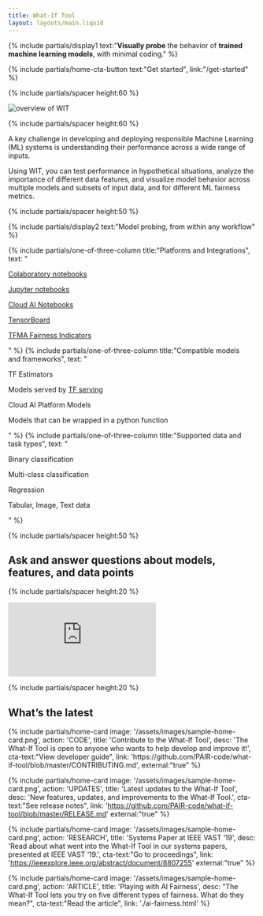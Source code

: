 ```yaml
---
title: What-If Tool
layout: layouts/main.liquid
---
```


<div class="mdl-cell--8-col mdl-cell--12-col-tablet mdl-cell--8-col-phone">

{% include partials/display1 text:"<strong>Visually probe</strong> the behavior of <strong>trained machine learning models</strong>, with minimal coding." %} 

{% include partials/home-cta-button text:"Get started", link:"/get-started" %}

{% include partials/spacer height:60 %}

</div>

![overview of WIT](/assets/images/home-hero.gif)

{% include partials/spacer height:60 %}

<div class="mdl-cell--8-col mdl-cell--12-col-tablet mdl-cell--8-col-phone">

A key challenge in developing and deploying responsible Machine Learning (ML) systems is understanding their performance across a wide range of inputs. 

Using WIT, you can test performance in hypothetical situations, analyze the importance of different data features, and visualize model behavior across multiple models and subsets of input data, and for different ML fairness metrics. 

</div>

{% include partials/spacer height:50 %}

{% include partials/display2 text:"Model probing, from within any workflow" %}

<div class="mdl-grid no-padding">

{% include partials/one-of-three-column title:"Platforms and Integrations", text: "

[Colaboratory notebooks](https://colab.research.google.com/)

[Jupyter notebooks](https://jupyter.org/)

[Cloud AI Notebooks](https://cloud.google.com/ai-platform-notebooks)

[TensorBoard](https://www.tensorflow.org/tensorboard)

[TFMA Fairness Indicators](https://www.tensorflow.org/tfx/guide/fairness_indicators)

" %}
{% include partials/one-of-three-column title:"Compatible models<br/> and frameworks", text: "

TF Estimators

Models served by [TF serving](https://www.tensorflow.org/tfx/guide/serving)

Cloud AI Platform Models 

Models that can be wrapped in a python function

" %}
{% include partials/one-of-three-column title:"Supported data and task types", text: "

Binary classification

Multi-class classification

Regression

Tabular, Image, Text data

" %}

</div>

{% include partials/spacer height:50 %}

## Ask and answer questions about models, features, and data points

{% include partials/spacer height:20 %}

<div class="video-container">
  <iframe src="https://www.youtube.com/embed/qTUUwfG1vSs" frameborder="0" allow="accelerometer; autoplay; encrypted-media; gyroscope; picture-in-picture" allowfullscreen></iframe>
</div>

{% include partials/spacer height:20 %}

## What’s the latest

<div class="mdl-grid no-padding">
  {% include partials/home-card image: '/assets/images/sample-home-card.png', action: 'CODE', 
  title: 'Contribute to the What-If Tool', desc: 'The What-If Tool is open to anyone who wants to help develop and improve it!', 
  cta-text:"View developer guide", link: 'https://github.com/PAIR-code/what-if-tool/blob/master/CONTRIBUTING.md', external:"true" %}
  
  {% include partials/home-card image: '/assets/images/sample-home-card.png', action: 'UPDATES', 
  title: 'Latest updates to the What-If Tool', desc: 'New features, updates, and improvements to the What-If Tool.', 
  cta-text:"See release notes", link: 'https://github.com/PAIR-code/what-if-tool/blob/master/RELEASE.md' external:"true" %}

  {% include partials/home-card image: '/assets/images/sample-home-card.png', action: 'RESEARCH', 
  title: 'Systems Paper at IEEE VAST ‘19', desc: 'Read about what went into the What-If Tool in our systems papers, presented at IEEE VAST ‘19.', 
  cta-text:"Go to proceedings", link: 'https://ieeexplore.ieee.org/abstract/document/8807255' external:"true" %}

  {% include partials/home-card image: '/assets/images/sample-home-card.png', action: 'ARTICLE', 
  title: 'Playing with AI Fairness', desc: "The What-If Tool lets you try on five different types of fairness. What do they mean?", 
  cta-text:"Read the article", link: './ai-fairness.html' %}

</div>